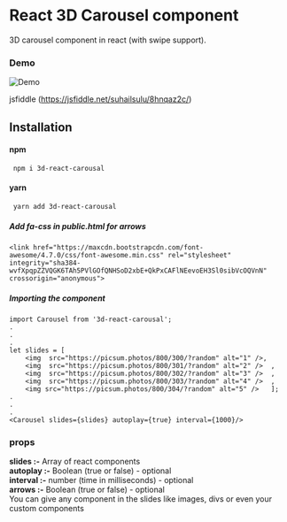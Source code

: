 # React 3D Carousel component
3D carousel component in react (with swipe support).

### Demo 
![Demo](https://i.imgur.com/aa2QTOx.gif)

jsfiddle (https://jsfiddle.net/suhailsulu/8hnqaz2c/) 

## Installation

#### npm 

```
 npm i 3d-react-carousal
```
#### yarn
```
 yarn add 3d-react-carousal
```
##### Add fa-css in public.html for arrows

```
<link href="https://maxcdn.bootstrapcdn.com/font-awesome/4.7.0/css/font-awesome.min.css" rel="stylesheet" integrity="sha384-wvfXpqpZZVQGK6TAh5PVlGOfQNHSoD2xbE+QkPxCAFlNEevoEH3Sl0sibVcOQVnN" crossorigin="anonymous">
```

##### Importing the component
```shell
import Carousel from '3d-react-carousal';
.
.
.
let slides = [
    <img  src="https://picsum.photos/800/300/?random" alt="1" />,
    <img  src="https://picsum.photos/800/301/?random" alt="2" />  ,
    <img  src="https://picsum.photos/800/302/?random" alt="3" />  ,
    <img  src="https://picsum.photos/800/303/?random" alt="4" />  ,
    <img src="https://picsum.photos/800/304/?random" alt="5" />   ];
.
.
.
<Carousel slides={slides} autoplay={true} interval={1000}/>

```
### props 
<b>slides :-</b> Array of react components  
<b>autoplay :-</b> Boolean (true or false) - optional  
<b>interval :-</b> number (time in milliseconds) - optional  
<b>arrows :-</b> Boolean (true or false) - optional  
You can give any component in the slides like images, divs or even your custom components
